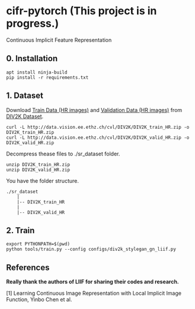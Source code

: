 # cifr-pytorch (This project is in progress.)
Continuous Implicit Feature Representation

## 0. Installation
```
apt install ninja-build
pip install -r requirements.txt
```

## 1. Dataset
Download 
[Train Data (HR images)](http://data.vision.ee.ethz.ch/cvl/DIV2K/DIV2K_train_HR.zip) 
and 
[Validation Data (HR images)](http://data.vision.ee.ethz.ch/cvl/DIV2K/DIV2K_valid_HR.zip) 
from 
[DIV2K Dataset](https://data.vision.ee.ethz.ch/cvl/DIV2K).  
```
curl -L http://data.vision.ee.ethz.ch/cvl/DIV2K/DIV2K_train_HR.zip -o DIV2K_train_HR.zip
curl -L http://data.vision.ee.ethz.ch/cvl/DIV2K/DIV2K_valid_HR.zip -o DIV2K_valid_HR.zip
```
Decompress thease files to ./sr_dataset folder.  
```
unzip DIV2K_train_HR.zip
unzip DIV2K_valid_HR.zip
```
You have the folder structure.  
```
./sr_dataset
    |
    |-- DIV2K_train_HR
    |
    |-- DIV2K_valid_HR
```

## 2. Train
```
export PYTHONPATH=$(pwd)
python tools/train.py --config configs/div2k_stylegan_gn_liif.py
```

## References
**Really thank the authors of LIIF for sharing their codes and research.**  

[1] Learning Continuous Image Representation with Local Implicit Image Function, Yinbo Chen et al.
